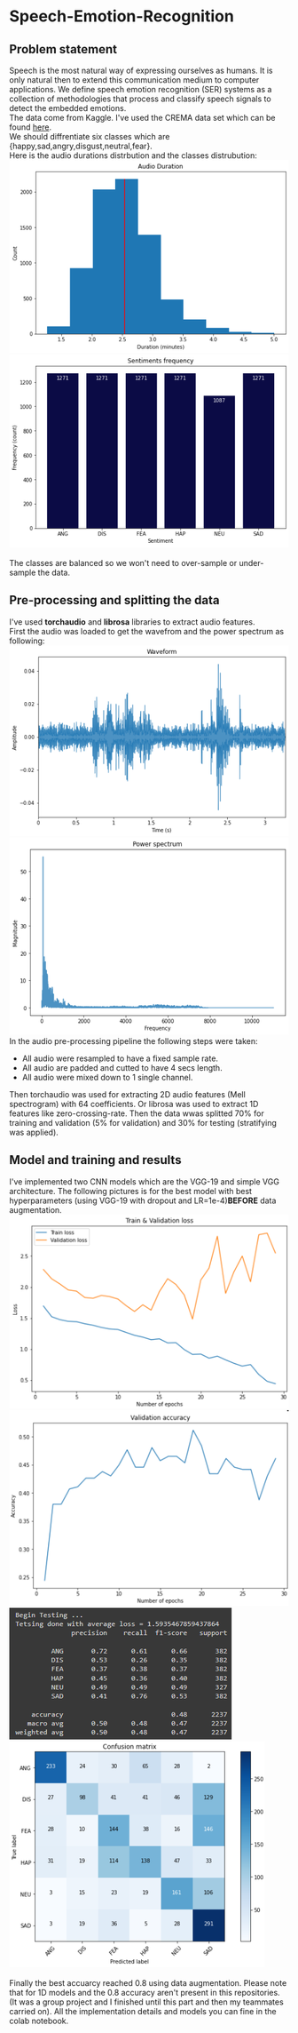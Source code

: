 # Speech-Emotion-Recognition

## Problem statement

Speech is the most natural way of expressing ourselves as humans. It is only natural 
then to extend this communication medium to computer applications. We define 
speech emotion recognition (SER) systems as a collection of methodologies that 
process and classify speech signals to detect the embedded emotions.<br>
The data come from Kaggle. I've used the CREMA data set which can be found [here](https://link-url-here.org).<br>
We should diffrentiate six classes which are {happy,sad,angry,disgust,neutral,fear}.<br>
Here is the audio durations distrbution and the classes distrubution:<br>
![alt text](https://github.com/AmrMomtaz/Speech-Emotion-Recognition/blob/main/Images/audio_durations.png)
![alt text](https://github.com/AmrMomtaz/Speech-Emotion-Recognition/blob/main/Images/audio_dist.png)<br><br>
The classes are balanced so we won't need to over-sample or under-sample the data.

## Pre-processing and splitting the data

I've used **torchaudio** and **librosa** libraries to extract audio features.<br>
First the audio was loaded to get the wavefrom and the power spectrum as following:
![alt text](https://github.com/AmrMomtaz/Speech-Emotion-Recognition/blob/main/Images/waveform.png)
![alt text](https://github.com/AmrMomtaz/Speech-Emotion-Recognition/blob/main/Images/power_spectrum.png)<br>
In the audio pre-processing pipeline the following steps were taken:
* All audio were resampled to have a fixed sample rate.
* All audio are padded and cutted to have 4 secs length.
* All audio were mixed down to 1 single channel.<br>

Then torchaudio was used for extracting 2D audio features (Mell spectrogram) with 64 coefficients. Or librosa was used to extract 1D features like zero-crossing-rate.
Then the data wwas splitted 70% for training and validation (5% for validation) and 30% for testing (stratifying was applied).

## Model and training and results
I've implemented two CNN models which are the VGG-19 and simple VGG architecture. The following pictures is for the best model with best hyperparameters (using VGG-19 with dropout and LR=1e-4)**BEFORE** data augmentation.<br>
![alt text](https://github.com/AmrMomtaz/Speech-Emotion-Recognition/blob/main/Images/train_loss.png)<br>
![alt text](https://github.com/AmrMomtaz/Speech-Emotion-Recognition/blob/main/Images/validation_accuracy.png)<br>
![alt text](https://github.com/AmrMomtaz/Speech-Emotion-Recognition/blob/main/Images/classification_report.png)<br>
![alt text](https://github.com/AmrMomtaz/Speech-Emotion-Recognition/blob/main/Images/confusion_matrix.png)<br>
<br>Finally the best accuarcy reached 0.8 using data augmentation. Please note that for 1D models and the 0.8 accuracy aren't present in this repositories. (It was a group project and I finished until this part and then my teammates carried on). All the implementation details and models you can fine in the colab notebook.
